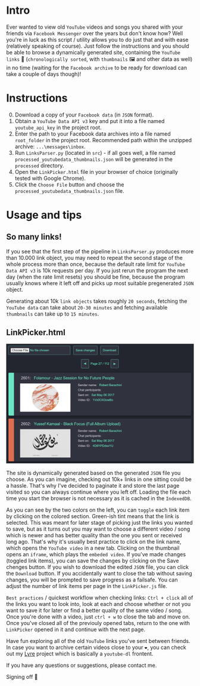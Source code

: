 # Intro

Ever wanted to view old `YouTube` videos and songs you shared with your friends via `Facebook Messenger` over the years but don't know how? Well you're in luck as this script / utility allows you to do just that and with ease (relatively speaking of course). Just follow the instructions and you should be able to browse a dynamically generated site, containing the `YouTube links` 🔗 (`chronologically sorted`, with `thumbnails` 🖼️ and other data as well) in no time (waiting for the `Facebook archive` to be ready for download can take a couple of days though)! 

# Instructions

0. Download a copy of your `Facebook data` (in `JSON` format). 
1. Obtain a `YouTube Data API v3` key and put it into a file named `youtube_api_key` in the project root.
2. Enter the path to your Facebook data archives into a file named `root_folder` in the project root. Recommended path within the unzipped archive: `...\messages\inbox`.
3. Run `LinksParser.py` (located in `src`) - if all goes well, a file named `processed_youtubedata_thumbnails.json` will be generated in the `processed` directory.
4. Open the `LinkPicker.html` file in your browser of choice (originally tested with Google Chrome).
5. Click the `Choose File` button and choose the `processed_youtubedata_thumbnails.json` file.

# Usage and tips

## So many links!

If you see that the first step of the pipeline in `LinksParser.py` produces more than 10.000 link object, you may need to repeat the second stage of the whole process more than once, because the default rate limit for `YouTube Data API v3` is 10k requests per day. If you just rerun the program the next day (when the rate limit resets) you should be fine, because the program usually knows where it left off and picks up most suitable pregenerated `JSON` object.

Generating about 10k `link objects` takes roughly `20 seconds`, fetching the `YouTube data` can take about `20-30 minutes` and fetching available `thumbnails` can take up to `15 minutes`.

## LinkPicker.html

![alt text](res/local/LinkPicker.png "LinkPicker GUI")

The site is dynamically generated based on the generated `JSON` file you choose. As you can imagine, checking out 10k+ links in one sitting could be a hassle. That's why I've decided to paginate it and store the last page visited so you can always continue where you left off. Loading the file each time you start the browser is not necessary as it is cached in the `IndexedDB`.

As you can see by the two colors on the left, you can `toggle` each link item by clicking on the colored section. Green-ish tint means that the link is selected. This was meant for later stage of picking just the links you wanted to save, but as it turns out you may want to choose a different video / song which is newer and has better quality than the one you sent or received long ago. That's why it's usually best practice to click on the link name, which opens the `YouTube video` in a new tab. Clicking on the thumbnail opens an `iframe`, which plays the `embeded video`. If you've made changes (toggled link items), you can save the changes by clicking on the Save chenges button. If you wish to download the edited `JSON` file, you can click the `Download` button. If you accidentally want to close the tab without saving changes, you will be prompted to save progress as a failsafe. You can adjust the number of link items per page in the `LinkPicker.js` file.

`Best practices` / quickest workflow when checking links: `Ctrl + click` all of the links you want to look into, look at each and choose whether or not you want to save it for later or find a better quality of the same video / song. Once you're done with a video, just `ctrl + w` to close the tab and move on. Once you've closed all of the previouly opened tabs, return to the one with `LinkPicker` opened in it and continue with the next page.

Have fun exploring all of the old `YouTube` links you've sent between friends. In case you want to archive certain videos close to your `❤`, you can check out my [Lyre](https://github.com/RobertBarachini/Lyre "Lyre project GitHub") project which is basically a `youtube-dl` frontent.
	
If you have any questions or suggestions, please contact me.

Signing off 🤖